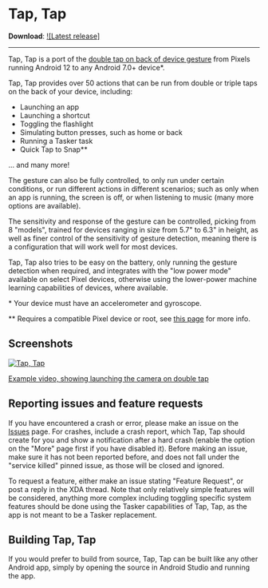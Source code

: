 # Tap, Tap

**Download**: [![Latest release] ](https://github.com/ebbieaden/AdenaTap/releases)

---

Tap, Tap is a port of the [double tap on back of device gesture](https://www.xda-developers.com/google-pixel-android-11-double-tap-rear-gestures/) from Pixels running Android 12 to any Android 7.0+ device*. 

Tap, Tap provides over 50 actions that can be run from double or triple taps on the back of your device, including:

- Launching an app
- Launching a shortcut
- Toggling the flashlight
- Simulating button presses, such as home or back
- Running a Tasker task
- Quick Tap to Snap**

... and many more!

The gesture can also be fully controlled, to only run under certain conditions, or run different actions in different scenarios; such as only when an app is running, the screen is off, or when listening to music (many more options are available).

The sensitivity and response of the gesture can be controlled, picking from 8 "models", trained for devices ranging in size from 5.7" to 6.3" in height, as well as finer control of the sensitivity of gesture detection, meaning there is a configuration that will work well for most devices. 

Tap, Tap also tries to be easy on the battery, only running the gesture detection when required, and integrates with the "low power mode" available on select Pixel devices, otherwise using the lower-power machine learning capabilities of devices, where available.

\* Your device must have an accelerometer and gyroscope.

\** Requires a compatible Pixel device or root, see [this page](https://kieronquinn.co.uk/redirect/TapTap/qtts) for more info.

## Screenshots

[![Tap, Tap](https://i.imgur.com/oN3Iimol.png)](https://i.imgur.com/oN3Iimo.png)

[Example video, showing launching the camera on double tap](https://streamable.com/4jd1mu)



## Reporting issues and feature requests

If you have encountered a crash or error, please make an issue on the [Issues](https://github.com/KieronQuinn/TapTap/issues) page. For crashes, include a crash report, which Tap, Tap should create for you and show a notification after a hard crash (enable the option on the "More" page first if you have disabled it). Before making an issue, make sure it has not been reported before, and does not fall under the "service killed" pinned issue, as those will be closed and ignored.

To request a feature, either make an issue stating "Feature Request", or post a reply in the XDA thread. Note that only relatively simple features will be considered, anything more complex including toggling specific system features should be done using the Tasker capabilities of Tap, Tap, as the app is not meant to be a Tasker replacement.

## Building Tap, Tap

If you would prefer to build from source, Tap, Tap can be built like any other Android app, simply by opening the source in Android Studio and running the app.
